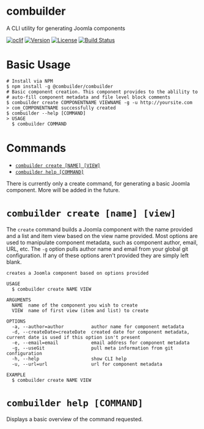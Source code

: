 combuilder
=================

A CLI utility for generating Joomla components

[![oclif](https://img.shields.io/badge/cli-oclif-brightgreen.svg)](https://oclif.io)
[![Version](https://img.shields.io/npm/v/@combuilder/combuilder.svg)](https://npmjs.org/package/@combuilder/combuilder)
[![License](https://img.shields.io/npm/l/@combuilder/combuilder.svg)](https://github.com/com-builder/combuilder/blob/master/package.json)
[![Build Status](https://travis-ci.com/com-builder/combuilder.svg?branch=master)](https://travis-ci.com/com-builder/combuilder)

Basic Usage
==================
```
# Install via NPM
$ npm install -g @combuilder/combuilder
# Basic component creation. This component provides to the ablility to
# auto-fill component metadata and file level block comments
$ combuilder create COMPONENTNAME VIEWNAME -g -u http://yoursite.com
> com_COMPONENTNAME successfully created
$ combuilder --help [COMMAND]
> USAGE
  $ combuilder COMMAND
```

Commands
=================
* [`combuilder create [NAME] [VIEW]`](#combuilder-create-name-view)
* [`combuilder help [COMMAND]`](#combuilder-help-command)

There is currently only a create command, for generating a basic
Joomla component. More will be added in the future.

# `combuilder create [name] [view]`

The `create` command builds a Joomla component with the name provided and a
list and item view based on the view name provided. Most options are used to
manipulate component metadata, such as component author, email, URL, etc. The
`-g` option pulls author name and email from your global git configuration. If
any of these options aren't provided they are simply left blank.

```
creates a Joomla component based on options provided

USAGE
  $ combuilder create NAME VIEW

ARGUMENTS
  NAME  name of the component you wish to create
  VIEW  name of first view (item and list) to create

OPTIONS
  -a, --author=author          author name for component metadata
  -d, --createDate=createDate  created date for component metadata, current date is used if this option isn't present
  -e, --email=email            email address for component metadata
  -g, --useGit                 pull meta information from git configuration
  -h, --help                   show CLI help
  -u, --url=url                url for component metadata

EXAMPLE
  $ combuilder create NAME VIEW
```
# `combuilder help [COMMAND]`

Displays a basic overview of the command requested.
